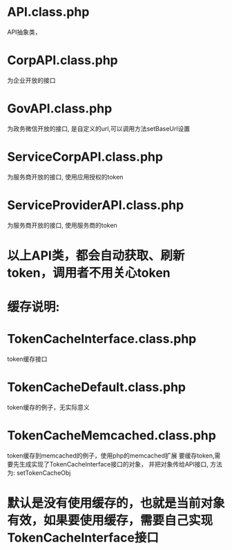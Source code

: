 # API.class.php
API抽象类，
# CorpAPI.class.php
为企业开放的接口
# GovAPI.class.php
为政务微信开放的接口, 是自定义的url,可以调用方法setBaseUrl设置
# ServiceCorpAPI.class.php
为服务商开放的接口, 使用应用授权的token
# ServiceProviderAPI.class.php
为服务商开放的接口, 使用服务商的token
# 以上API类，都会自动获取、刷新token，调用者不用关心token

# 缓存说明:
# TokenCacheInterface.class.php
token缓存接口
# TokenCacheDefault.class.php
token缓存的例子，无实际意义
# TokenCacheMemcached.class.php
token缓存到memcached的例子，使用php的memcached扩展
要缓存token,需要先生成实现了TokenCacheInterface接口的对象， 并把对象传给API接口, 方法为: setTokenCacheObj
# 默认是没有使用缓存的，也就是当前对象有效，如果要使用缓存，需要自己实现TokenCacheInterface接口
